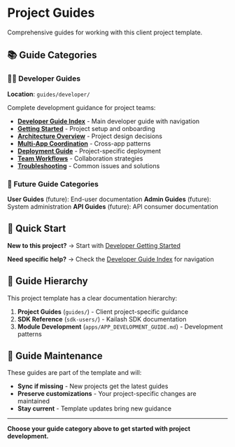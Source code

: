 # Project Guides

Comprehensive guides for working with this client project template.

## 📚 Guide Categories

### 👨‍💻 Developer Guides
**Location**: `guides/developer/`

Complete development guidance for project teams:

- **[Developer Guide Index](developer/README.md)** - Main developer guide with navigation
- **[Getting Started](developer/getting-started.md)** - Project setup and onboarding
- **[Architecture Overview](developer/architecture-overview.md)** - Project design decisions  
- **[Multi-App Coordination](developer/multi-app-coordination.md)** - Cross-app patterns
- **[Deployment Guide](developer/deployment-guide.md)** - Project-specific deployment
- **[Team Workflows](developer/team-workflows.md)** - Collaboration strategies
- **[Troubleshooting](developer/troubleshooting.md)** - Common issues and solutions

### 🔮 Future Guide Categories

**User Guides** (future): End-user documentation
**Admin Guides** (future): System administration
**API Guides** (future): API consumer documentation

## 🎯 Quick Start

**New to this project?** → Start with [Developer Getting Started](developer/getting-started.md)

**Need specific help?** → Check the [Developer Guide Index](developer/README.md) for navigation

## 📖 Guide Hierarchy

This project template has a clear documentation hierarchy:

1. **Project Guides** (`guides/`) - Client project-specific guidance
2. **SDK Reference** (`sdk-users/`) - Kailash SDK documentation 
3. **Module Development** (`apps/APP_DEVELOPMENT_GUIDE.md`) - Development patterns

## 🔄 Guide Maintenance

These guides are part of the template and will:
- **Sync if missing** - New projects get the latest guides
- **Preserve customizations** - Your project-specific changes are maintained
- **Stay current** - Template updates bring new guidance

---

**Choose your guide category above to get started with project development.**